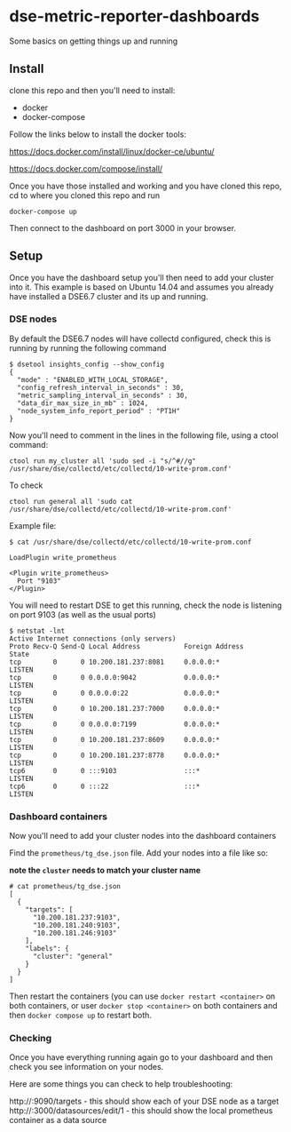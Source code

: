 # dse-metric-reporter-dashboards

Some basics on getting things up and running

## Install

clone this repo and then you'll need to install:

* docker
* docker-compose

Follow the links below to install the docker tools:

https://docs.docker.com/install/linux/docker-ce/ubuntu/

https://docs.docker.com/compose/install/

Once you have those installed and working and you have cloned this repo,
cd to where you cloned this repo and run

```
docker-compose up
```

Then connect to the dashboard on port 3000 in your browser.

## Setup

Once you have the dashboard setup you'll then need to add your cluster into it. This example is based on Ubuntu 14.04 and assumes you already have installed a DSE6.7 cluster and its up and running.

### DSE nodes

By default the DSE6.7 nodes will have collectd configured, check this is running by running the following command

```
$ dsetool insights_config --show_config
{
  "mode" : "ENABLED_WITH_LOCAL_STORAGE",
  "config_refresh_interval_in_seconds" : 30,
  "metric_sampling_interval_in_seconds" : 30,
  "data_dir_max_size_in_mb" : 1024,
  "node_system_info_report_period" : "PT1H"
}
```

Now you'll need to comment in the lines in the following file, using a ctool command:

```
ctool run my_cluster all 'sudo sed -i "s/^#//g" /usr/share/dse/collectd/etc/collectd/10-write-prom.conf'
```

To check

```
ctool run general all 'sudo cat /usr/share/dse/collectd/etc/collectd/10-write-prom.conf'
```

Example file:

```
$ cat /usr/share/dse/collectd/etc/collectd/10-write-prom.conf

LoadPlugin write_prometheus

<Plugin write_prometheus>
  Port "9103"
</Plugin>
```

You will need to restart DSE to get this running, check the node is listening on port 9103 (as well as the usual ports)

```
$ netstat -lnt
Active Internet connections (only servers)
Proto Recv-Q Send-Q Local Address           Foreign Address         State
tcp        0      0 10.200.181.237:8081     0.0.0.0:*               LISTEN
tcp        0      0 0.0.0.0:9042            0.0.0.0:*               LISTEN
tcp        0      0 0.0.0.0:22              0.0.0.0:*               LISTEN
tcp        0      0 10.200.181.237:7000     0.0.0.0:*               LISTEN
tcp        0      0 0.0.0.0:7199            0.0.0.0:*               LISTEN
tcp        0      0 10.200.181.237:8609     0.0.0.0:*               LISTEN
tcp        0      0 10.200.181.237:8778     0.0.0.0:*               LISTEN
tcp6       0      0 :::9103                 :::*                    LISTEN
tcp6       0      0 :::22                   :::*                    LISTEN
```

### Dashboard containers

Now you'll need to add your cluster nodes into the dashboard containers

Find the `prometheus/tg_dse.json` file.
Add your nodes into a file like so:

**note the `cluster` needs to match your cluster name**

```
# cat prometheus/tg_dse.json
[
  {
    "targets": [
      "10.200.181.237:9103",
      "10.200.181.240:9103",
      "10.200.181.246:9103"
    ],
    "labels": {
      "cluster": "general"
    }
  }
]
```

Then restart the containers (you can use `docker restart <container>` on both containers, or user `docker stop <container>` on both containers and then `docker compose up` to restart both.

### Checking

Once you have everything running again go to your dashboard and then check you see information on your nodes.

Here are some things you can check to help troubleshooting:

http://<dashboard ip>:9090/targets - this should show each of your DSE node as a target
http://<dashboard ip>:3000/datasources/edit/1 - this should show the local prometheus container as a data source
  
  
